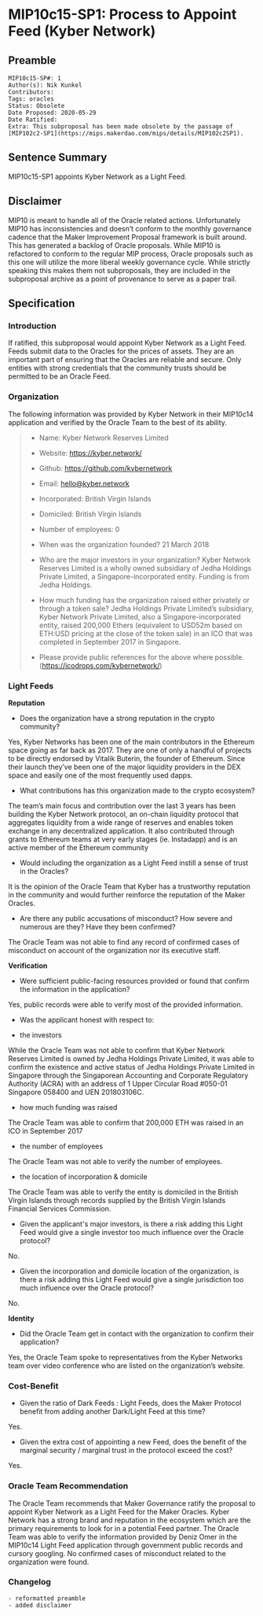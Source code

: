 # MIP10c15-SP1: Process to Appoint Feed (Kyber Network)

## Preamble

```
MIP10c15-SP#: 1
Author(s): Nik Kunkel
Contributors:
Tags: oracles
Status: Obsolete
Date Proposed: 2020-05-29
Date Ratified:
Extra: This subproposal has been made obsolete by the passage of [MIP102c2-SP1](https://mips.makerdao.com/mips/details/MIP102c2SP1).
```

## Sentence Summary
MIP10c15-SP1 appoints Kyber Network as a Light Feed.

## Disclaimer
MIP10 is meant to handle all of the Oracle related actions. Unfortunately MIP10 has inconsistencies and doesn’t conform to the monthly governance cadence that the Maker Improvement Proposal framework is built around. This has generated a backlog of Oracle proposals. While MIP10 is refactored to conform to the regular MIP process, Oracle proposals such as this one will utilize the more liberal weekly governance cycle. While strictly speaking this makes them not subproposals, they are included in the subproposal archive as a point of provenance to serve as a paper trail.

## Specification

### Introduction

If ratified, this subproposal would appoint Kyber Network as a Light Feed. Feeds submit data to the Oracles for the prices of assets. They are an important part of ensuring that the Oracles are reliable and secure. Only entities with strong credentials that the community trusts should be permitted to be an Oracle Feed.

### Organization

The following information was provided by Kyber Network in their MIP10c14 application and verified by the Oracle Team to the best of its ability.

> * Name: Kyber Network Reserves Limited
> * Website: https://kyber.network/
> * Github: https://github.com/kybernetwork
> * Email: hello@kyber.network
> * Incorporated: British Virgin Islands
> * Domiciled: British Virgin Islands
> * Number of employees: 0
> * When was the organization founded? 21 March 2018
> * Who are the major investors in your organization? Kyber Network Reserves Limited is a wholly owned subsidiary of Jedha Holdings Private Limited, a Singapore-incorporated entity. Funding is from Jedha Holdings.
> 
> * How much funding has the organization raised either privately or through a token sale? Jedha Holdings Private Limited’s subsidiary, Kyber Network Private Limited, also a Singapore-incorporated entity, raised 200,000 Ethers (equivalent to USD52m based on ETH:USD pricing at the close of the token sale) in an ICO that was completed in September 2017 in Singapore.
> 
> * Please provide public references for the above where possible. (https://icodrops.com/kybernetwork/)

### Light Feeds

**Reputation**

- Does the organization have a strong reputation in the crypto community?

Yes, Kyber Networks has been one of the main contributors in the Ethereum space going as far back as 2017. They are one of only a handful of projects to be directly endorsed by Vitalik Buterin, the founder of Ethereum. Since their launch they’ve been one of the major liquidity providers in the DEX space and easily one of the most frequently used dapps.

- What contributions has this organization made to the crypto ecosystem?

The team’s main focus and contribution over the last 3 years has been building the Kyber Network protocol, an on-chain liquidity protocol that aggregates liquidity from a wide range of reserves and enables token exchange in any decentralized application. It also contributed through grants to Ethereum teams at very early stages (ie. Instadapp) and is an active member of the Ethereum community

- Would including the organization as a Light Feed instill a sense of trust in the Oracles?

It is the opinion of the Oracle Team that Kyber has a trustworthy reputation in the community and would further reinforce the reputation of the Maker Oracles.

- Are there any public accusations of misconduct? How severe and numerous are they? Have they been confirmed?

The Oracle Team was not able to find any record of confirmed cases of misconduct on account of the organization nor its executive staff.

**Verification**

- Were sufficient public-facing resources provided or found that confirm the information in the application?

Yes, public records were able to verify most of the provided information.

- Was the applicant honest with respect to:

- the investors

While the Oracle Team was not able to confirm that Kyber Network Reserves Limited is owned by Jedha Holdings Private Limited, it was able to confirm the existence and active status of Jedha Holdings Private Limited in Singapore through the Singaporean Accounting and Corporate Regulatory Authority (ACRA) with an address of 1 Upper Circular Road #050-01 Singapore 058400 and UEN 201803106C.

- how much funding was raised

The Oracle Team was able to confirm that 200,000 ETH was raised in an ICO in September 2017

- the number of employees

The Oracle Team was not able to verify the number of employees.

- the location of incorporation & domicile

The Oracle Team was able to verify the entity is domiciled in the British Virgin Islands through records supplied by the British Virgin Islands Financial Services Commission.

- Given the applicant's major investors, is there a risk adding this Light Feed would give a single investor too much influence over the Oracle protocol?

No.

- Given the incorporation and domicile location of the organization, is there a risk adding this Light Feed would give a single jurisdiction too much influence over the Oracle protocol?

No.

**Identity**

- Did the Oracle Team get in contact with the organization to confirm their application?

Yes, the Oracle Team spoke to representatives from the Kyber Networks team over video conference who are listed on the organization’s website.

### Cost-Benefit

- Given the ratio of Dark Feeds : Light Feeds, does the Maker Protocol benefit from adding another Dark/Light Feed at this time?

Yes.

- Given the extra cost of appointing a new Feed, does the benefit of the marginal security / marginal trust in the protocol exceed the cost?

Yes.

### Oracle Team Recommendation

The Oracle Team recommends that Maker Governance ratify the proposal to appoint Kyber Network as a Light Feed for the Maker Oracles. Kyber Network has a strong brand and reputation in the ecosystem which are the primary requirements to look for in a potential Feed partner. The Oracle Team was able to verify the information provided by Deniz Omer in the MIP10c14 Light Feed application through government public records and cursory googling. No confirmed cases of misconduct related to the organization were found.

### Changelog
	- reformatted preamble
	- added disclaimer
